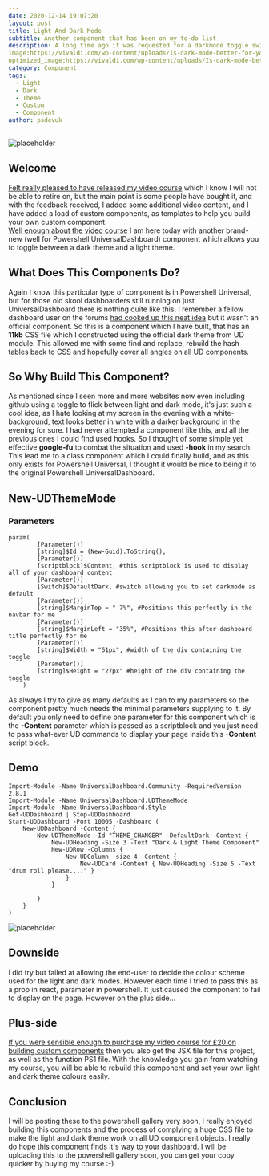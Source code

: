 ```yaml
---
date: 2020-12-14 19:07:20
layout: post
title: Light And Dark Mode
subtitle: Another component that has been on my to-do list
description: A long time ago it was requested for a darkmode toggle switch in UniversalDashboard. Well the IronmanSoftware team delivered and brought this into Powershell Universal, but here is my spin on it.
image:https://vivaldi.com/wp-content/uploads/Is-dark-mode-better-for-you-980x551.png
optimized_image:https://vivaldi.com/wp-content/uploads/Is-dark-mode-better-for-you-980x551.png
category: Component
tags:
  - Light
  - Dark
  - Theme
  - Custom
  - Component
author: psdevuk
---
```


![placeholder](https://github.com/psDevUK/ud-flix/blob/master/assets/img/darklight.gif?raw=true "Simple Demo")

## Welcome

[Felt really pleased to have released my video course](https://psdevuk.github.io/ud-flix/Video-Course-With-Me/) which I know I will not be able to retire on, but the main point is some people have bought it, and with the feedback received, I added some additional video content, and I have added a load of custom components, as templates to help you build your own custom component.  
[Well enough about the video course](https://psdevuk.github.io/ud-flix/Video-Course-With-Me/) I am here today with another brand-new (well for Powershell UniversalDashboard) component which allows you to toggle between a dark theme and a light theme.
 
## What Does This Components Do?

Again I know this particular type of component is in Powershell Universal, but for those old skool dashboarders still running on just UniversalDashboard there is nothing quite like this. I remember a fellow dashboard user on the forums [had cooked up this neat idea](https://forums.universaldashboard.io/t/color-theme-switcher/300) but it wasn't an official component. So this is a component which I have built, that has an **11kb** CSS file which I constructed using the official dark theme from UD module. This allowed me with some find and replace, rebuild the hash tables back to CSS and hopefully cover all angles on all UD components. 

## So Why Build This Component?

As mentioned since I seen more and more websites now even including github using a toggle to flick between light and dark mode, it's just such a cool idea, as I hate looking at my screen in the evening with a white-background, text looks better in white with a darker background in the evening for sure. I had never attempted a component like this, and all the previous ones I could find used hooks. So I thought of some simple yet effective **google-fu** to combat the situation and used **-hook** in my search. This lead me to a class component which I could finally build, and as this only exists for Powershell Universal, I thought it would be nice to being it to the original Powershell UniversalDashboard.

## New-UDThemeMode

### Parameters
```
param(
        [Parameter()]
        [string]$Id = (New-Guid).ToString(),
        [Parameter()]
        [scriptblock]$Content, #this scriptblock is used to display all of your dashboard content
        [Parameter()]
        [Switch]$DefaultDark, #switch allowing you to set darkmode as default
        [Parameter()]
        [string]$MarginTop = "-7%", #Positions this perfectly in the navbar for me
        [Parameter()]
        [string]$MarginLeft = "35%", #Positions this after dashboard title perfectly for me
        [Parameter()]
        [string]$Width = "51px", #width of the div containing the toggle 
        [Parameter()]
        [string]$Height = "27px" #height of the div containing the toggle
    )

```

 As always I try to give as many defaults as I can to my parameters so the component pretty much needs the minimal parameters supplying to it. By default you only need to define one parameter for this component which is the **-Content** parameter which is passed as a scriptblock and you just need to pass what-ever UD commands to display your page inside this **-Content** script block. 

## Demo

```
Import-Module -Name UniversalDashboard.Community -RequiredVersion 2.8.1
Import-Module -Name UniversalDashboard.UDThemeMode
Import-Module -Name UniversalDashboard.Style
Get-UDDashboard | Stop-UDDashboard
Start-UDDashboard -Port 10005 -Dashboard (
    New-UDDashboard -Content {
        New-UDThemeMode -Id "THEME_CHANGER" -DefaultDark -Content {
            New-UDHeading -Size 3 -Text "Dark & Light Theme Component"
            New-UDRow -Columns {
                New-UDColumn -size 4 -Content {
                    New-UDCard -Content { New-UDHeading -Size 5 -Text "drum roll please...." }
                }
            }

        }
    }
)

```
![placeholder](https://github.com/psDevUK/ud-flix/blob/master/assets/img/darklight.gif?raw=true "Simple Demo")

## Downside

I did try but failed at allowing the end-user to decide the colour scheme used for the light and dark modes. However each time I tried to pass this as a prop in react, parameter in powershell. It just caused the component to fail to display on the page.  However on the plus side...


## Plus-side
  [If you were sensible enough to purchase my video course for £20 on building custom components](https://psdevuk.github.io/ud-flix/Video-Course-With-Me/) then you also get the JSX file for this project, as well as the function PS1 file. With the knowledge you gain from watching my course, you will be able to rebuild this component and set your own light and dark theme colours easily.


## Conclusion

  I will be posting these to the powershell gallery very soon, I really enjoyed building this components and the process of complying a huge CSS file to make the light and dark theme work on all UD component objects. I really do hope this component finds it's way to your dashboard. I will be uploading this to the powershell gallery soon, you can get your copy quicker by buying my course :-)
